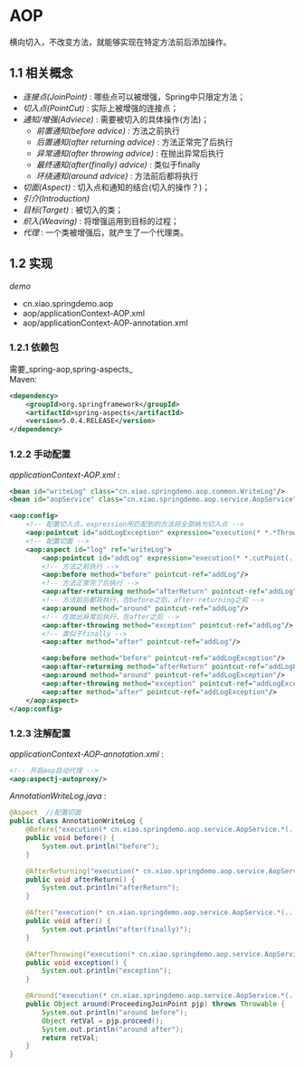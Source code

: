# AOP
横向切入，不改变方法，就能够实现在特定方法前后添加操作。
## 1.1 相关概念
- _连接点(JoinPoint)_ : 哪些点可以被增强，Spring中只限定方法；
- _切入点(PointCut)_ : 实际上被增强的连接点；
- _通知/增强(Adviece)_ : 需要被切入的具体操作(方法)；
  + _前置通知(before advice)_ : 方法之前执行
  + _后置通知(after returning advice)_ : 方法正常完了后执行
  + _异常通知(after throwing advice)_ : 在抛出异常后执行
  + _最终通知(after(finally) advice)_ : 类似于finally
  + _环绕通知(around advice)_ : 方法前后都将执行
- _切面(Aspect)_ : 切入点和通知的结合(切入的操作？)；
- _引介(Introduction)_
- _目标(Target)_ : 被切入的类；
- _织入(Weaving)_ : 将增强运用到目标的过程；
- _代理_ : 一个类被增强后，就产生了一个代理类。

## 1.2 实现
_demo_
- cn.xiao.springdemo.aop
- aop/applicationContext-AOP.xml
- aop/applicationContext-AOP-annotation.xml

### 1.2.1 依赖包
需要_spring-aop,spring-aspects_  
Maven:
```xml
<dependency>
    <groupId>org.springframework</groupId>
    <artifactId>spring-aspects</artifactId>
    <version>5.0.4.RELEASE</version>
</dependency>
```
### 1.2.2 手动配置
_applicationContext-AOP.xml_ :
```xml
<bean id="writeLog" class="cn.xiao.springdemo.aop.common.WriteLog"/>
<bean id="aopService" class="cn.xiao.springdemo.aop.service.AopService"/>

<aop:config>
    <!-- 配置切入点，expression所匹配到的方法将全部纳为切入点 -->
    <aop:pointcut id="addLogException" expression="execution(* *.*ThrowException(..))"/>
    <!-- 配置切面 -->
    <aop:aspect id="log" ref="writeLog">
        <aop:pointcut id="addLog" expression="execution(* *.cutPoint(..))"/>
        <!-- 方法之前执行 -->
        <aop:before method="before" pointcut-ref="addLog"/>
        <!-- 方法正常完了后执行 -->
        <aop:after-returning method="afterReturn" pointcut-ref="addLog"/>
        <!-- 方法前后都将执行，在before之后，after-returning之前 -->
        <aop:around method="around" pointcut-ref="addLog"/>
        <!-- 在抛出异常后执行，在after之后 -->
        <aop:after-throwing method="exception" pointcut-ref="addLog"/>
        <!-- 类似于finally -->
        <aop:after method="after" pointcut-ref="addLog"/>

        <aop:before method="before" pointcut-ref="addLogException"/>
        <aop:after-returning method="afterReturn" pointcut-ref="addLogException"/>
        <aop:around method="around" pointcut-ref="addLogException"/>
        <aop:after-throwing method="exception" pointcut-ref="addLogException"/>
        <aop:after method="after" pointcut-ref="addLogException"/>
    </aop:aspect>
</aop:config>
```
### 1.2.3 注解配置
_applicationContext-AOP-annotation.xml_ :
```xml
<!-- 开启aop自动代理 -->
<aop:aspectj-autoproxy/>
```

_AnnotationWriteLog.java_ :
```java
@Aspect  //配置切面
public class AnnotationWriteLog {
    @Before("execution(* cn.xiao.springdemo.aop.service.AopService.*(..))")  //before advice
    public void before() {
        System.out.println("before");
    }

    @AfterReturning("execution(* cn.xiao.springdemo.aop.service.AopService.*(..))") //after returning advice
    public void afterReturn() {
        System.out.println("afterReturn");
    }

    @After("execution(* cn.xiao.springdemo.aop.service.AopService.*(..))")  //after(finally) advice
    public void after() {
        System.out.println("after(finally)");
    }

    @AfterThrowing("execution(* cn.xiao.springdemo.aop.service.AopService.*(..))")  //after throwing advice
    public void exception() {
        System.out.println("exception");
    }

    @Around("execution(* cn.xiao.springdemo.aop.service.AopService.*(..))")  //around advice
    public Object around(ProceedingJoinPoint pjp) throws Throwable {
        System.out.println("around before");
        Object retVal = pjp.proceed();
        System.out.println("around after");
        return retVal;
    }
}
```
